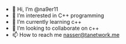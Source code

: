 - 👋 Hi, I’m @na9er11
- 👀 I’m interested in C++ programming 
- 🌱 I’m currently learning c++
- 💞️ I’m looking to collaborate on c++
- 📫 How to reach me nasser@tanetwork.me

<!---
na9er11/na9er11 is a ✨ special ✨ repository because its `README.md` (this file) appears on your GitHub profile.
You can click the Preview link to take a look at your changes.
--->
